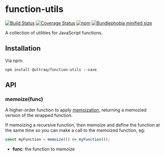 
function-utils
==============

[![Build Status](https://travis-ci.com/ultraq/function-utils.svg?branch=master)](https://travis-ci.com/ultraq/function-utils)
[![Coverage Status](https://coveralls.io/repos/github/ultraq/function-utils/badge.svg?branch=master)](https://coveralls.io/github/ultraq/function-utils?branch=master)
[![npm](https://img.shields.io/npm/v/@ultraq/function-utils.svg?maxAge=3600)](https://www.npmjs.com/package/@ultraq/function-utils)
[![Bundlephobia minified size](https://img.shields.io/bundlephobia/min/@ultraq/function-utils)](https://bundlephobia.com/result?p=@ultraq/function-utils)

A collection of utilities for JavaScript functions.


Installation
------------

Via npm:

```
npm install @ultraq/function-utils --save
```


API
---

### memoize(func)

A higher-order function to apply [memoization](https://en.wikipedia.org/wiki/Memoization),
returning a memozied version of the wrapped function.

If memoizing a recursive function, then memoize and define the function at the
same time so you can make a call to the memoized function, eg:

```javascript
const myFunction = memoize(() => myFunction());
```

 - **func**: the function to memoize
